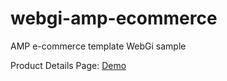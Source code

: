# webgi-amp-ecommerce
AMP e-commerce template WebGi sample

Product Details Page: [Demo](./product-details.html)
